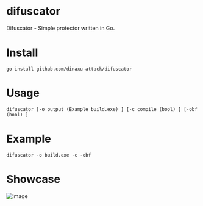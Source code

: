 # difuscator
Difuscator - Simple protector written in Go.


# Install 
```
go install github.com/dinaxu-attack/difuscator 
```

# Usage

```
difuscator [-o output (Example build.exe) ] [-c compile (bool) ] [-obf (bool) ]
```

# Example 

```
difuscator -o build.exe -c -obf
```

# Showcase
![image](https://user-images.githubusercontent.com/102496559/210157003-435f7de1-22e6-4ef9-ae41-5b827266095b.png)
